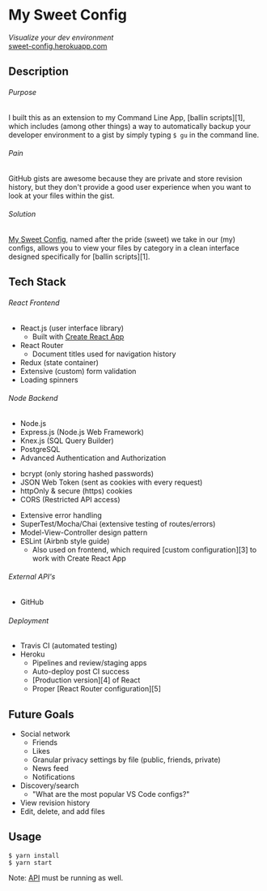 # My Sweet Config

*Visualize your dev environment*
<br>
[sweet-config.herokuapp.com][2]

## Description

###### Purpose
I built this as an extension to my Command Line App, [ballin scripts][1], which includes (among other things) a way to automatically backup your developer environment to a gist by simply typing `$ gu` in the command line.

###### Pain
GitHub gists are awesome because they are private and store revision history, but they don't provide a good user experience when you want to look at your files within the gist.

###### Solution
[My Sweet Config][2], named after the pride (sweet) we take in our (my) configs, allows you to view your files by category in a clean interface designed specifically for [ballin scripts][1].

## Tech Stack

###### React Frontend
* React.js (user interface library)
  - Built with [Create React App](https://github.com/facebook/create-react-app)
* React Router
  - Document titles used for navigation history
* Redux (state container)
* Extensive (custom) form validation
* Loading spinners

###### Node Backend
* Node.js
* Express.js (Node.js Web Framework)
* Knex.js (SQL Query Builder)
* PostgreSQL
* Advanced Authentication and Authorization
 - bcrypt (only storing hashed passwords)
 - JSON Web Token (sent as cookies with every request)
 - httpOnly & secure (https) cookies
 - CORS (Restricted API access)
* Extensive error handling
* SuperTest/Mocha/Chai (extensive testing of routes/errors)
* Model-View-Controller design pattern
* ESLint (Airbnb style guide)
  - Also used on frontend, which required [custom configuration][3] to work with Create React App

###### External API's
* GitHub

###### Deployment
* Travis CI (automated testing)
* Heroku
  - Pipelines and review/staging apps
  - Auto-deploy post CI success
  - [Production version][4] of React
  - Proper [React Router configuration][5]

## Future Goals
* Social network
  * Friends
  * Likes
  * Granular privacy settings by file (public, friends, private)
  * News feed
  * Notifications
* Discovery/search
  - "What are the most popular VS Code configs?"
* View revision history
* Edit, delete, and add files

## Usage

```shell
$ yarn install
$ yarn start
```

Note: [API](https://github.com/JBallin/sweet-api) must be running as well.


[2]: https://sweet-config.herokuapp.com
